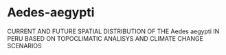 # Aedes-aegypti
CURRENT AND FUTURE SPATIAL DISTRIBUTION OF THE Aedes aegypti IN PERU BASED ON TOPOCLIMATIC ANALISYS AND CLIMATE CHANGE SCENARIOS
